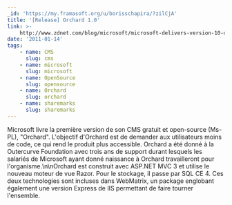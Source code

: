 ```yaml
---
_id: 'https://my.framasoft.org/u/borisschapira/?zilCjA'
title: '[Release] Orchard 1.0'
link: >-
    http://www.zdnet.com/blog/microsoft/microsoft-delivers-version-10-of-its-open-source-cms-platform/8430
date: '2011-01-14'
tags:
    - name: CMS
      slug: cms
    - name: microsoft
      slug: microsoft
    - name: OpenSource
      slug: opensource
    - name: Orchard
      slug: orchard
    - name: sharemarks
      slug: sharemarks
---
```


<div class="markdown"><p>Microsoft livre la première version de son CMS gratuit et open-source (Ms-PL), &quot;Orchard&quot;. L'objectif d'Orchard est de demander aux utilisateurs moins de code, ce qui rend le produit plus accessible. Orchard a été donné à la Outercurve Foundation avec trois ans de support durant lesquels les salariés de Microsoft ayant donné naissance à Orchard travailleront pour l'organisme.\n\nOrchard est construit avec ASP.NET MVC 3 et utilise le nouveau moteur de vue Razor. Pour le stockage, il passe par SQL CE 4. Ces deux technologies sont incluses dans WebMatrix, un package englobant également une version Express de IIS permettant de faire tourner l'ensemble.
</p></div>
